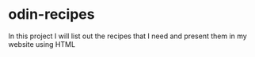 # odin-recipes

In this project I will list out the recipes that I need and present them in my website using HTML